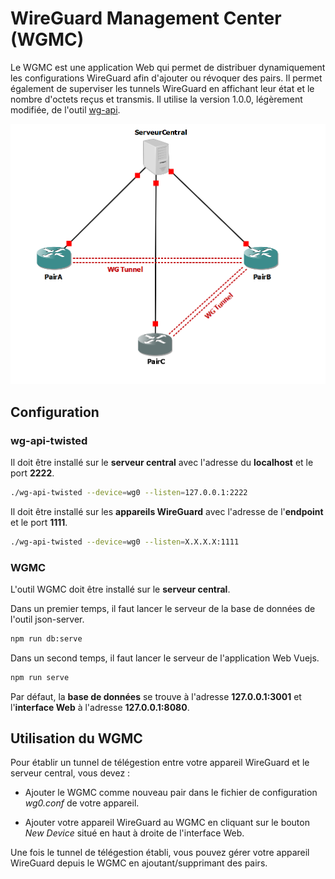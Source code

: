 # WireGuard Management Center (WGMC)

Le WGMC est une application Web qui permet de distribuer dynamiquement les configurations WireGuard afin d'ajouter ou révoquer des pairs. Il permet également de superviser les tunnels WireGuard en affichant leur état et le nombre d'octets reçus et transmis.
Il utilise la version 1.0.0, légèrement modifiée, de l'outil [wg-api].

[wg-api]: https://github.com/jamescun/wg-api

![Schéma architecture WGMC](schemaArchitectureWGMC.PNG)



## Configuration

### wg-api-twisted

Il doit être installé sur le **serveur central** avec l'adresse du **localhost** et le port **2222**.

```sh
./wg-api-twisted --device=wg0 --listen=127.0.0.1:2222
```

Il doit être installé sur les **appareils WireGuard** avec l'adresse de l'**endpoint** et le port **1111**.

```sh
./wg-api-twisted --device=wg0 --listen=X.X.X.X:1111
```

### WGMC

L'outil WGMC doit être installé sur le **serveur central**.

Dans un premier temps, il faut lancer le serveur de la base de données de l'outil json-server.

```sh
npm run db:serve
```

Dans un second temps, il faut lancer le serveur de l'application Web Vuejs.

```sh
npm run serve
```

Par défaut, la **base de données** se trouve à l'adresse **127.0.0.1:3001** et l'**interface Web** à l'adresse **127.0.0.1:8080**.


## Utilisation du WGMC

Pour établir un tunnel de télégestion entre votre appareil WireGuard et le serveur central, vous devez :

* 
  Ajouter le WGMC comme nouveau pair dans le fichier de configuration *wg0.conf* de votre appareil.

* 
  Ajouter votre appareil WireGuard au WGMC en cliquant sur le bouton *New Device* situé en haut à droite de l'interface Web.

Une fois le tunnel de télégestion établi, vous pouvez gérer votre appareil WireGuard depuis le WGMC en ajoutant/supprimant des pairs.
